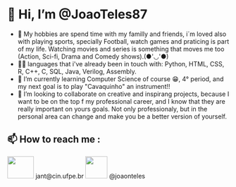 # 👋 Hi, I’m @JoaoTeles87

- 👀 My hobbies are spend time with my familly and friends, i´m loved also with playing sports, specially Football, watch games and praticing is part of my life.
Watching movies and series is something that moves me too (Action, Sci-fi, Drama and Comedy shows).(●'◡'●)
- 🧑‍💻 languages that i've already been in touch with: Python, HTML, CSS, R, C++, C, SQL, Java, Verilog, Assembly.
- 🌱 I’m currently learning Computer Science of course 😁, 4° period, and my next goal is to play "Cavaquinho" an instrument!!
- 💞️ I’m looking to collaborate on creative and inspirang projects, because I want to be on the top f my professional career, and I know that they are really important on yours goals.
Not only professionaly, but in the personal area can change and make you be a better version of yourself.
## 📫 How to reach me : 
<img loading="lazy" src="https://www.pngmart.com/files/16/Gmail-Logo-PNG-Transparent-Image.png" width="60" height="50"/> 
jant@cin.ufpe.br 
<img loading="lazy" src="https://1000logos.net/wp-content/uploads/2017/02/New-Instagram-logo.jpg" width="50" height="50"/> 
@joaonteles


<!---
JoaoTeles87/JoaoTeles87 is a ✨ special ✨ repository because its `README.md` (this file) appears on your GitHub profile.
You can click the Preview link to take a look at your changes.
--->
